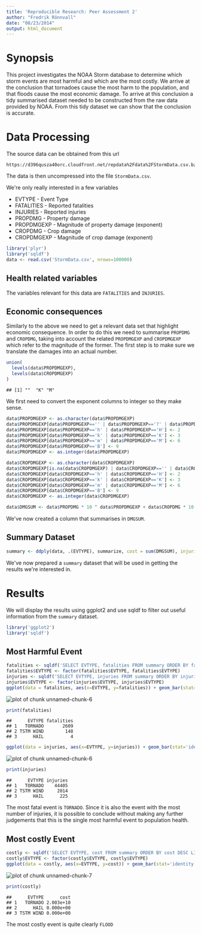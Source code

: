 ```yaml
---
title: 'Reproducible Research: Peer Assessment 2'
author: "Fredrik Rönnvall"
date: "08/23/2014"
output: html_document
---
```


# Synopsis
This project investigates the NOAA Storm database to determine which storm events are most harmful and which are the most costly. We arrive at the conclusion that tornadoes cause the most harm to the population, and that floods cause the most economic damage. To arrive at this conclusion a tidy summarised dataset needed to be constructed from the raw data provided by NOAA. From this tidy dataset we can show that the conclusion is accurate.

# Data Processing
The source data can be obtained from this url
```
https://d396qusza40orc.cloudfront.net/repdata%2Fdata%2FStormData.csv.bz2
```
The data is then uncompressed into the file `StormData.csv`.

We're only really interested in a few variables
* EVTYPE - Event Type
* FATALITIES - Reported fatalities
* INJURIES - Reported injuries
* PROPDMG - Property damage
* PROPDMGEXP - Magnitude of property damage (exponent)
* CROPDMG - Crop damage
* CROPDMGEXP - Magnitude of crop damage (exponent)


```r
library('plyr')
library('sqldf')
data <- read.csv('StormData.csv', nrows=100000)
```

## Health related variables

The variables relevant for this data are `FATALITIES` and `INJURIES`.

## Economic consequences

Similarly to the above we need to get a relevant data set that highlight economic consequence. In order to do this we need to summarise `PROPDMG` and `CROPDMG`, taking into account the related `PROPDMGEXP` and `CROPDMGEXP` which refer to the magnitude of the former. The first step is to make sure we translate the damages into an actual number.


```r
union(
  levels(data$PROPDMGEXP),
  levels(data$CROPDMGEXP)
)
```

```
## [1] ""  "K" "M"
```

We first need to convert the exponent columns to integer so they make sense.


```r
data$PROPDMGEXP <- as.character(data$PROPDMGEXP)
data$PROPDMGEXP[data$PROPDMGEXP=='' | data$PROPDMGEXP=='?' | data$PROPDMGEXP=='+'] <- 0
data$PROPDMGEXP[data$PROPDMGEXP=='h' | data$PROPDMGEXP=='H'] <- 2
data$PROPDMGEXP[data$PROPDMGEXP=='k' | data$PROPDMGEXP=='K'] <- 3
data$PROPDMGEXP[data$PROPDMGEXP=='m' | data$PROPDMGEXP=='M'] <- 6
data$PROPDMGEXP[data$PROPDMGEXP=='B'] <- 9
data$PROPDMGEXP <- as.integer(data$PROPDMGEXP)

data$CROPDMGEXP <- as.character(data$CROPDMGEXP)
data$CROPDMGEXP[is.na(data$CROPDMGEXP) | data$CROPDMGEXP=='' | data$CROPDMGEXP=='?' | data$CROPDMGEXP=='+'] <- 0
data$CROPDMGEXP[data$CROPDMGEXP=='h' | data$CROPDMGEXP=='H'] <- 2
data$CROPDMGEXP[data$CROPDMGEXP=='k' | data$CROPDMGEXP=='K'] <- 3
data$CROPDMGEXP[data$CROPDMGEXP=='m' | data$CROPDMGEXP=='M'] <- 6
data$CROPDMGEXP[data$CROPDMGEXP=='B'] <- 9
data$CROPDMGEXP <- as.integer(data$CROPDMGEXP)

data$DMGSUM <- data$PROPDMG * 10 ^ data$PROPDMGEXP + data$CROPDMG * 10 ^ data$CROPDMGEXP
```

We've now created a column that summarises in `DMGSUM`.


## Summary Dataset


```r
summary <- ddply(data, .(EVTYPE), summarize, cost = sum(DMGSUM), injuries = sum(INJURIES), fatalities = sum(FATALITIES))
```

We've now prepared a `summary` dataset that will be used in getting the results we're interested in.

# Results
We will display the results using ggplot2 and use sqldf to filter out useful information from the `summary` dataset.


```r
library('ggplot2')
library('sqldf')
```
## Most Harmful Event

```r
fatalities <- sqldf('SELECT EVTYPE, fatalities FROM summary ORDER BY fatalities DESC LIMIT 10')
fatalities$EVTYPE <- factor(fatalities$EVTYPE, fatalities$EVTYPE)
injuries <- sqldf('SELECT EVTYPE, injuries FROM summary ORDER BY injuries DESC LIMIT 10')
injuries$EVTYPE <- factor(injuries$EVTYPE, injuries$EVTYPE)
ggplot(data = fatalities, aes(x=EVTYPE, y=fatalities)) + geom_bar(stat='identity') + xlab('Event') + ylab('Number of Fatalities') + theme(axis.text.x = element_text(angle=-55, hjust=0))
```

![plot of chunk unnamed-chunk-6](figure/unnamed-chunk-61.png) 

```r
print(fatalities)
```

```
##      EVTYPE fatalities
## 1   TORNADO       2609
## 2 TSTM WIND        148
## 3      HAIL          4
```

```r
ggplot(data = injuries, aes(x=EVTYPE, y=injuries)) + geom_bar(stat='identity') + xlab('Event') + ylab('Number of Injuries') + theme(axis.text.x = element_text(angle=-55, hjust=0))
```

![plot of chunk unnamed-chunk-6](figure/unnamed-chunk-62.png) 

```r
print(injuries)
```

```
##      EVTYPE injuries
## 1   TORNADO    44405
## 2 TSTM WIND     2014
## 3      HAIL      225
```

The most fatal event is `TORNADO`. Since it is also the event with the most number of injuries, it is possible to conclude without making any further judgements that this is the single most harmful event to population health.


## Most costly Event

```r
costly <- sqldf('SELECT EVTYPE, cost FROM summary ORDER BY cost DESC LIMIT 10')
costly$EVTYPE <- factor(costly$EVTYPE, costly$EVTYPE)
ggplot(data = costly, aes(x=EVTYPE, y=cost)) + geom_bar(stat='identity') + xlab('Event') + ylab('Total Cost') + theme(axis.text.x = element_text(angle=-55, hjust=0))
```

![plot of chunk unnamed-chunk-7](figure/unnamed-chunk-7.png) 

```r
print(costly)
```

```
##      EVTYPE      cost
## 1   TORNADO 2.003e+10
## 2      HAIL 0.000e+00
## 3 TSTM WIND 0.000e+00
```

The most costly event is quite clearly `FLOOD` 


